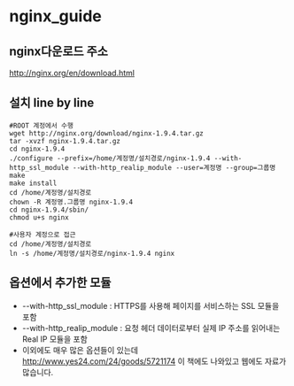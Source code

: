 # nginx_guide

## nginx다운로드 주소
http://nginx.org/en/download.html

## 설치 line by line

```
#ROOT 계정에서 수행
wget http://nginx.org/download/nginx-1.9.4.tar.gz
tar -xvzf nginx-1.9.4.tar.gz
cd nginx-1.9.4
./configure --prefix=/home/계정명/설치경로/nginx-1.9.4 --with-http_ssl_module --with-http_realip_module --user=계정명 --group=그룹명
make
make install
cd /home/계정명/설치경로
chown -R 계정명.그룹명 nginx-1.9.4
cd nginx-1.9.4/sbin/
chmod u+s nginx

#사용자 계정으로 접근
cd /home/계정명/설치경로
ln -s /home/계정명/설치경로/nginx-1.9.4 nginx
```

## 옵션에서 추가한 모듈
* --with-http_ssl_module : HTTPS를 사용해 페이지를 서비스하는 SSL 모듈을 포함
* --with-http_realip_module : 요청 헤더 데이터로부터 실제 IP 주소를 읽어내는 Real IP 모듈을 포함
* 이외에도 매우 많은 옵션들이 있는데 http://www.yes24.com/24/goods/5721174 이 책에도 나와있고 웹에도 자료가 많습니다.

